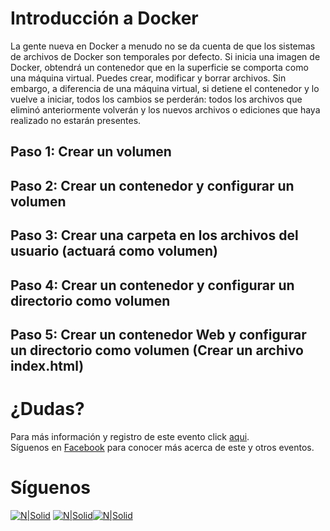 # Introducción a Docker
La gente nueva en Docker a menudo no se da cuenta de que los sistemas de archivos de Docker son temporales por defecto. Si inicia una imagen de Docker, obtendrá un contenedor que en la superficie se comporta como una máquina virtual. Puedes crear, modificar y borrar archivos. Sin embargo, a diferencia de una máquina virtual, si detiene el contenedor y lo vuelve a iniciar, todos los cambios se perderán: todos los archivos que eliminó anteriormente volverán y los nuevos archivos o ediciones que haya realizado no estarán presentes.

## Paso 1: Crear un volumen
## Paso 2: Crear un contenedor y configurar un volumen
## Paso 3: Crear una carpeta en los archivos del usuario (actuará como volumen)
## Paso 4: Crear un contenedor y configurar un directorio como volumen
## Paso 5: Crear un contenedor Web y configurar un directorio como volumen (Crear un archivo index.html)

# ¿Dudas? 
Para más información y registro de este evento click [aqui](https://gtssug-sqlday-xela2020.eventbrite.com).  
Síguenos en [Facebook](https://www.facebook.com/groups/gtssug/) para conocer más acerca de este y otros eventos.

# Síguenos
[![N|Solid](http://dbamastery.com/wp-content/uploads/2018/08/if_twitter_circle_color_107170.png)](https://twitter.com/gtssug) [![N|Solid](http://dbamastery.com/wp-content/uploads/2018/08/if_github_circle_black_107161.png)](https://github.com/GTSSUG)[![N|Solid](http://dbamastery.com/wp-content/uploads/2018/08/if_browser_1055104.png)](https://www.facebook.com/groups/gtssug/)